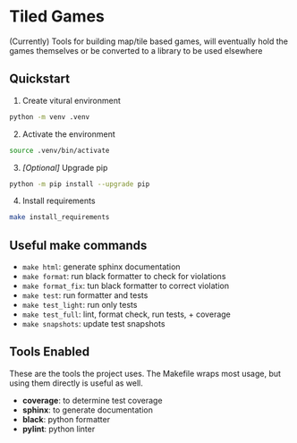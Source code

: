 # Tiled Games

(Currently) Tools for building map/tile based games,
will eventually hold the games themselves or be converted
to a library to be used elsewhere

## Quickstart
1. Create vitural environment
```bash
python -m venv .venv
```
2. Activate the environment 
```bash
source .venv/bin/activate
```
3. _[Optional]_ Upgrade pip 
```bash
python -m pip install --upgrade pip
```
4. Install requirements 
```bash
make install_requirements
```

## Useful make commands

- `make html`: generate sphinx documentation
- `make format`: run black formatter to check for violations
- `make format_fix`: tun black formatter to correct violation
- `make test`: run formatter and tests
- `make test_light`: run only tests
- `make test_full`: lint, format check, run tests, + coverage
- `make snapshots`: update test snapshots


## Tools Enabled

These are the tools the project uses. The Makefile wraps most usage, but using them
directly is useful as well.

- __coverage__: to determine test coverage
- __sphinx__: to generate documentation
- __black__: python formatter
- __pylint__: python linter
